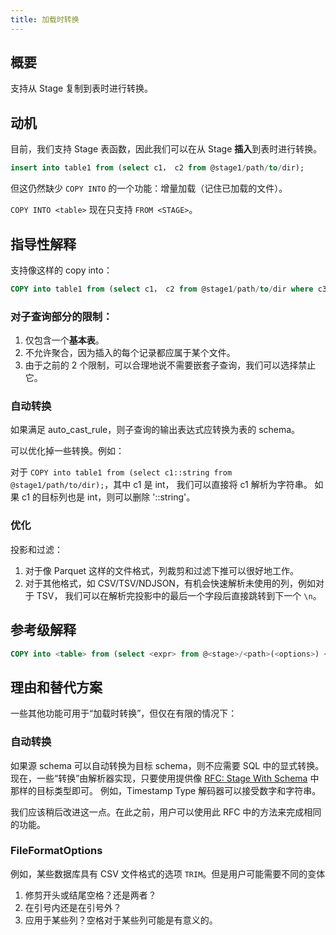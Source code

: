 ```yaml
---
title: 加载时转换
---
```


## 概要

支持从 Stage 复制到表时进行转换。

## 动机

目前，我们支持 Stage 表函数，因此我们可以在从 Stage **插入**到表时进行转换。

```sql
insert into table1 from (select c1， c2 from @stage1/path/to/dir);
```

但这仍然缺少 `COPY INTO` 的一个功能：增量加载（记住已加载的文件）。

`COPY INTO <table>` 现在只支持 `FROM <STAGE>`。

## 指导性解释

支持像这样的 copy into：

```sql
COPY into table1 from (select c1， c2 from @stage1/path/to/dir where c3 > 1);
```

### 对子查询部分的限制：

1. 仅包含一个**基本表**。
2. 不允许聚合，因为插入的每个记录都应属于某个文件。
3. 由于之前的 2 个限制，可以合理地说不需要嵌套子查询，我们可以选择禁止它。

### 自动转换

如果满足 auto_cast_rule，则子查询的输出表达式应转换为表的 schema。

可以优化掉一些转换。例如：

对于 `COPY into table1 from (select c1::string from @stage1/path/to/dir);`，其中 c1 是 int，
我们可以直接将 c1 解析为字符串。
如果 c1 的目标列也是 int，则可以删除 '::string'。

### 优化

投影和过滤：

1. 对于像 Parquet 这样的文件格式，列裁剪和过滤下推可以很好地工作。
2. 对于其他格式，如 CSV/TSV/NDJSON，有机会快速解析未使用的列，例如对于 TSV，
我们可以在解析完投影中的最后一个字段后直接跳转到下一个 `\n`。

## 参考级解释

```sql
COPY into <table> from (select <expr> from @<stage>/<path>(<options>) <alias> where <expr>);
```

## 理由和替代方案

一些其他功能可用于“加载时转换”，但仅在有限的情况下：

### 自动转换

如果源 schema 可以自动转换为目标 schema，则不应需要 SQL 中的显式转换。
现在，一些“转换”由解析器实现，只要使用提供像 [RFC: Stage With Schema](./20230308-transform-during-load.md) 中那样的目标类型即可。
例如，Timestamp Type 解码器可以接受数字和字符串。

我们应该稍后改进这一点。在此之前，用户可以使用此 RFC 中的方法来完成相同的功能。

### FileFormatOptions

例如，某些数据库具有 CSV 文件格式的选项 `TRIM`。但是用户可能需要不同的变体

1. 修剪开头或结尾空格？还是两者？
2. 在引号内还是在引号外？
3. 应用于某些列？空格对于某些列可能是有意义的。
